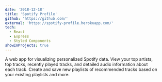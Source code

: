 ```yaml
---
date: '2018-12-18'
title: 'Spotify Profile'
github: 'https://github.com/'
external: 'https://spotify-profile.herokuapp.com/'
tech:
  - React
  - Express
  - Styled Components
showInProjects: true
---
```


A web app for visualizing personalized Spotify data. View your top artists, top tracks, recently played tracks, and detailed audio information about each track. Create and save new playlists of recommended tracks based on your existing playlists and more.
